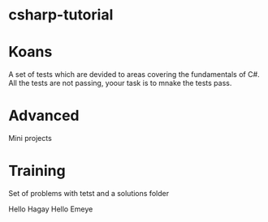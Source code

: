 # csharp-tutorial

# Koans
A set of tests which are devided to areas covering the fundamentals of C#.
All the tests are not passing, yoour task is to mnake the tests pass.

# Advanced
Mini projects

# Training 
Set of problems with tetst and a solutions folder

Hello Hagay
Hello Emeye
